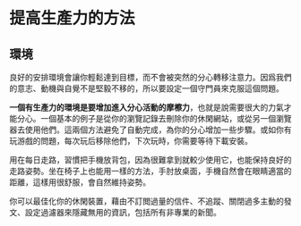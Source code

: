 # 提高生產力的方法
## 環境
良好的安排環境會讓你輕鬆達到目標，而不會被突然的分心轉移注意力。因爲我們的意志、動機與自覺不是堅毅不移的，所以要設定一個守門員來克服這個問題。

**一個有生產力的環境是要增加進入分心活動的摩檫力**，也就是說需要很大的力氣才能分心。一個基本的例子是從你的瀏覽記錄去刪除你的休閑網站，或從另一個瀏覽器去使用他們。這兩個方法避免了自動完成，為你的分心增加一些步驟。或如你有玩游戲的問題，每次玩后移除他們，下次玩時，你需要等待下載安裝。

用在每日走路，習慣把手機放背包，因為很難拿到就較少使用它，也能保持良好的走路姿勢。坐在椅子上也能用一樣的方法，手肘放桌面，手機自然會在眼睛適當的距離，這樣用很舒服，會自然維持姿勢。

你可以最佳化你的休閑裝置，藉由不訂閲過量的信件、不追蹤、關閉過多主動的發文、設定過濾器來隱藏無用的資訊，包括所有非專業的新聞。
